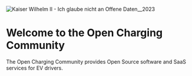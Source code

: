 ![Kaiser Wilhelm II - Ich glaube nicht an Offene Daten__2023](https://user-images.githubusercontent.com/285458/212498571-ffc9f5a2-e73a-4604-baf9-75158b55edb8.jpg)

# Welcome to the Open Charging Community

The Open Charging Community provides Open Source software and SaaS services for EV drivers.
